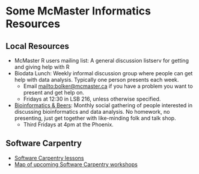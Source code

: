 Some McMaster Informatics Resources
===================================

Local Resources
---------------

* McMaster R users mailing list: A general discussion listserv for getting and
giving help with R
* Biodata Lunch: Weekly informal discussion group where people can get help with
data analysis. Typically one person presents each week.
	* Email <mailto:bolker@mcmaster.ca> if you have a problem you want to present and get help
	on.
	* Fridays at 12:30 in LSB 216, unless otherwise specified.
* [Bioinformatics &amp;
Beers](https://www.meetup.com/McMaster-Bioinformatics-Meet-Up/): Monthly social
gathering of people interested in discussing bioinformatics and data analysis.
No homework, no presenting, just get together with like-minding folk and talk
shop. 
	* Third Fridays at 4pm at the Phoenix.

Software Carpentry
------------------

* [Software Carpentry lessons](https://software-carpentry.org/lessons/)
* [Map of upcoming Software Carpentry
workshops](https://software-carpentry.org/workshops/)

